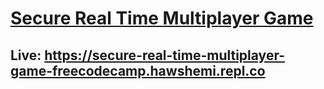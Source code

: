 # [Secure Real Time Multiplayer Game](https://www.freecodecamp.org/learn/information-security/information-security-projects/secure-real-time-multiplayer-game)

## Live: https://secure-real-time-multiplayer-game-freecodecamp.hawshemi.repl.co


